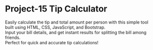 # Project-15 Tip Calculator
Easily calculate the tip and total amount per person with this simple tool built using HTML, CSS, JavaScript, and Bootstrap.  
Input your bill details, and get instant results for splitting the bill among friends.  
Perfect for quick and accurate tip calculations!

